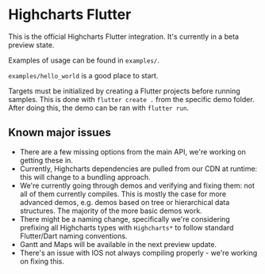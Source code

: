 # Highcharts Flutter

This is the official Highcharts Flutter integration. It's currently in a beta preview state. 

Examples of usage can be found in `examples/`.

`examples/hello_world` is a good place to start.

Targets must be initialized by creating a Flutter projects before running samples. This is done with `flutter create .` from the specific demo folder. After doing this, the demo can be ran with `flutter run`.

## Known major issues

- There are a few missing options from the main API, we're working on getting these in.
- Currently, Highcharts dependencies are pulled from our CDN at runtime: this will change to a bundling approach.
- We're currently going through demos and verifying and fixing them: not all of them currently compiles. This is mostly the case for more advanced demos, e.g. demos based on tree or hierarchical data structures. The majority of the more basic demos work.
- There might be a naming change, specifically we're considering prefixing all Highcharts types with `Highcharts*` to follow standard Flutter/Dart naming conventions.
- Gantt and Maps will be available in the next preview update.
- There's an issue with IOS not always compiling properly - we're working on fixing this.

